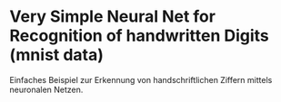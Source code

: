 # Very Simple Neural Net for Recognition of handwritten Digits (mnist data)
Einfaches Beispiel zur Erkennung von handschriftlichen Ziffern mittels neuronalen Netzen.
